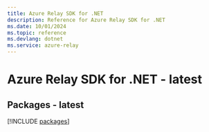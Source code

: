 ```yaml
---
title: Azure Relay SDK for .NET
description: Reference for Azure Relay SDK for .NET
ms.date: 10/01/2024
ms.topic: reference
ms.devlang: dotnet
ms.service: azure-relay
---
```

# Azure Relay SDK for .NET - latest
## Packages - latest
[!INCLUDE [packages](relay-index.md)]